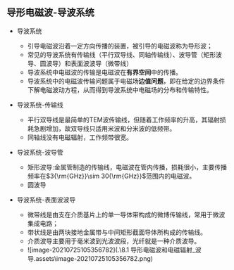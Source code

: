 ## 导形电磁波-导波系统

+ 导波系统
  + 引导电磁波沿着一定方向传播的装置，被引导的电磁波称为导形波；
  + 常见的导波系统有传输线（平行双导线、同轴传输线）、波导管（矩形波导、圆波导）和表面波波导（微带线）
  + 导波系统中电磁波的传输是电磁波在**有界空间**中的传播。
  + 导波系统中的电磁波传输问题属于电磁场**边值问题**，即在给定的边界条件下解电磁波动方程，从而得到导波系统中电磁场的分布和传输特性。

+ 导波系统-传输线
  + 平行双导线是最简单的TEM波传输线，但随着工作频率的升高，其辐射损耗急剧增加，故双导线只适用米波和分米波的低频带。
  + 同轴线没有电磁辐射，工作频带很宽。
+ 导波系统-波导管
  + 矩形波导:金属管制造的传输线，电磁波在管内传播，损耗很小，主要传播频率在$3{\rm{GHz}}\sim 30{\rm{GHz}}$范围内的电磁波。
  + 圆波导
+ 导波系统-表面波波导
  + 微带线是由支在介质基片上的单一导体带构成的微博传输线，常用于微波集成电路；
  + 带状线是由两块接地金属带与中间矩形截面导体所构成的传输线。
  + 介质波导主要用于毫米波到光波波段，光纤就是一种介质波导。
  + ![image-20210725105356782](.\8.1 导形电磁波和电磁辐射_波导.assets\image-20210725105356782.png)

